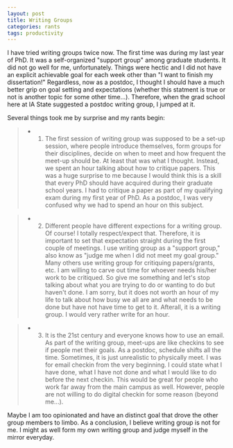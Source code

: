 ```yaml
---
layout: post
title: Writing Groups 
categories: rants
tags: productivity  
---
```


I have tried writing groups twice now. The first time was during my last year of PhD. It was a self-organized "support group" among graduate students. It did not go well for me, unfortunately. Things were hectic and I did not have an explicit achievable goal for each week other than "I want to finish my dissertation!" Regardless, now as a postdoc, I thought I should have a much better grip on goal setting and expectations (whether this statment is true or not is another topic for some other time...). Therefore, when the grad school here at IA State suggested a postdoc writing group, I jumped at it. 

<!--more-->

Several things took me by surprise and my rants begin:
>+ 1. The first session of writing group was supposed to be a set-up session, where people introduce themselves, form groups for their disciplines, decide on when to meet and how frequent the meet-up should be. At least that was what I thought. Instead, we spent an hour talking about how to critique papers. This was a huge surprise to me because I would think this is a skill that every PhD should have acquired during their graduate school years. I had to critique a paper as part of my qualifying exam during my first year of PhD. As a postdoc, I was very confused why we had to spend an hour on this subject.

>+ 2. Different people have different expections for a writing group. Of course! I totally respect/expect that. Therefore, it is important to set that expectation straight during the first couple of meetings. I use writing group as a "support group," also know as "judge me when I did not meet my goal group." Many others use writing group for critiquing papers/grants, etc. I am willing to carve out time for whoever needs his/her work to be critiqued. So give me something and let's stop talking about what you are trying to do or wanting to do but haven't done. I am sorry, but it does not worth an hour of my life to talk about how busy we all are and what needs to be done but have not have time to get to it. Afterall, it is a writing group. I would very rather write for an hour.

>+ 3. It is the 21st century and everyone knows how to use an email. As part of the writing group, meet-ups are like checkins to see if people met their goals. As a postdoc, schedule shifts all the time. Sometimes, it is just unrealistic to physically meet. I was for email checkin from the very beginning. I could state what I have done, what I have not done and what I would like to do before the next checkin. This would be great for people who work far away from the main campus as well. However, people are not willing to do digital checkin for some reason (beyond me...). 

Maybe I am too opinionated and have an distinct goal that drove the other group members to limbo. As a conclusion, I believe writing group is not for me. I might as well form my own writing group and judge myself in the mirror everyday.
